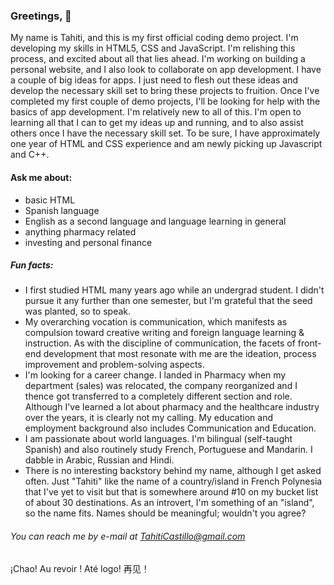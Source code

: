 ### Greetings, 👋
My name is Tahiti, and this is my first official coding demo project. I'm developing my skills in HTML5, CSS and JavaScript.
I'm relishing this process, and excited about all that lies ahead. 
I'm working on building a personal website, and I also look to collaborate on app development. I have a couple of big ideas for apps. I just need to flesh out these ideas and develop the necessary skill set to bring these projects to fruition.
Once I've completed my first couple of demo projects, I'll be looking for help with the basics of app development. I'm relatively new to all of this. I'm open to learning all that I can to get my ideas up and running, and to also assist others once I have the necessary skill set. To be sure, I have approximately one year of HTML and CSS experience and am newly picking up Javascript and C++.
#### Ask me about: 
* basic HTML
* Spanish language
* English as a second language and language learning in general
* anything pharmacy related
* investing and personal finance
##### Fun facts: 
- I first studied HTML many years ago while an undergrad student. I didn't pursue it any further than one semester, but I'm grateful that the seed was planted, so to speak. 
- My overarching vocation is communication, which manifests as compulsion toward creative writing and foreign language learning & instruction. As with the discipline of communication, the facets of front-end development that most resonate with me are the ideation, process improvement and problem-solving aspects. 
- I'm looking for a career change. I landed in Pharmacy when my department (sales) was relocated, the company reorganized and I thence got transferred to a completely different section and role. Although I've learned a lot about pharmacy and the healthcare industry over the years, it is clearly not my calling. My education and employment background also includes Communication and Education. 
- I am passionate about world languages. I'm bilingual (self-taught Spanish) and also routinely study French, Portuguese and Mandarin. I dabble in Arabic, Russian and Hindi.
- There is no interesting backstory behind my name, although I get asked often. Just "Tahiti" like the name of a country/island in French Polynesia that I've yet to visit but that is somewhere around #10 on my bucket list of about 30 destinations. As an introvert, I'm something of an "island", so the name fits. Names should be meaningful; wouldn't you agree?

###### You can reach me by e-mail at TahitiCastillo@gmail.com

¡Chao!
Au revoir !
Até logo!
再见！

<!--
**American-Tahiti/American-Tahiti** is a ✨ _special_ ✨ repository because its `README.md` (this file) appears on your GitHub profile.

Here are some ideas to get you started:

- 🔭 I’m currently working on ...
- 🌱 I’m currently learning ...
- 👯 I’m looking to collaborate on ...
- 🤔 I’m looking for help with ...
- 💬 Ask me about ...
- 📫 How to reach me: ...
- 😄 Pronouns: ...
- ⚡ Fun fact: ...
-->

